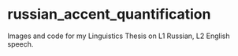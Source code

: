 # russian_accent_quantification
Images and code for my Linguistics Thesis on L1 Russian, L2 English speech.
